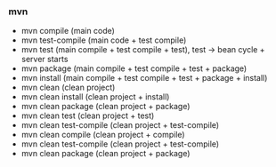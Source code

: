 ### mvn

- mvn compile (main code)
- mvn test-compile (main code + test compile)
- mvn test (main compile + test compile + test), test -> bean cycle + server starts
- mvn package (main compile + test compile + test + package)
- mvn install (main compile + test compile + test + package + install)
- mvn clean (clean project)
- mvn clean install (clean project + install)
- mvn clean package (clean project + package)
- mvn clean test (clean project + test)
- mvn clean test-compile (clean project + test-compile)
- mvn clean compile (clean project + compile)
- mvn clean test-compile (clean project + test-compile)
- mvn clean package (clean project + package)